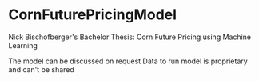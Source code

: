 # CornFuturePricingModel
Nick Bischofberger's Bachelor Thesis: Corn Future Pricing using Machine Learning

The model can be discussed on request
Data to run model is proprietary and can't be shared

